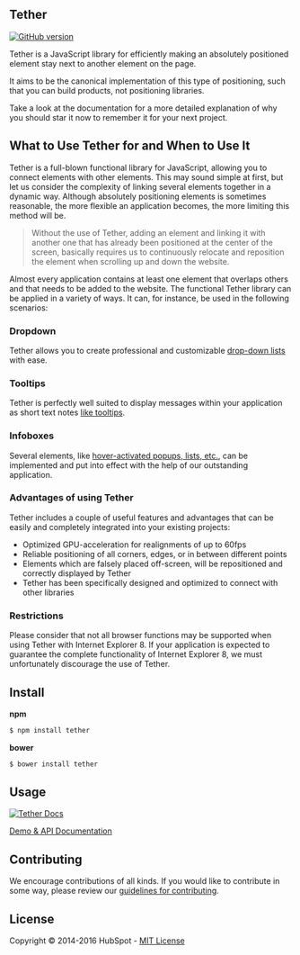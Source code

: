 ## Tether

[![GitHub
version](https://badge.fury.io/gh/HubSpot%2Ftether.svg)](http://badge.fury.io/gh/HubSpot%2Ftether)

Tether is a JavaScript library for efficiently making an absolutely positioned element stay next to another element on the page.

It aims to be the canonical implementation of this type of positioning, such that you can build products, not positioning libraries.

Take a look at the documentation for a more detailed explanation of why you should star it now to remember it for your next project.

## What to Use Tether for and When to Use It 

Tether is a full-blown functional library for JavaScript, allowing you to connect elements with other elements. This may sound simple at first, but let us consider the complexity of linking several elements together in a dynamic way. Although absolutely positioning elements is sometimes reasonable, the more flexible an application becomes, the more limiting this method will be.

> Without the use of Tether, adding an element and linking it with another one that has already been positioned at the center of the screen, basically requires us to continuously relocate and reposition the element when scrolling up and down the website. 

Almost every application contains at least one element that overlaps others and that needs to be added to the website. The functional Tether library can be applied in a variety of ways. It can, for instance, be used in the following scenarios:

### Dropdown
Tether allows you to create professional and customizable [drop-down lists](http://github.hubspot.com/select/docs/welcome/) with ease. 

### Tooltips
Tether is perfectly well suited to display messages within your application as short text notes [like tooltips](http://github.hubspot.com/tooltip/docs/welcome/).  

### Infoboxes
Several elements, like [hover-activated popups, lists, etc.](http://github.hubspot.com/drop/docs/welcome/), can be implemented and put into effect with the help of our outstanding application.

### Advantages of using Tether
Tether includes a couple of useful features and advantages that can be easily and completely integrated into your existing projects:

* Optimized GPU-acceleration for realignments of up to 60fps
* Reliable positioning of all corners, edges, or in between different points
* Elements which are falsely placed off-screen, will be repositioned and correctly displayed by Tether
* Tether has been specifically designed and optimized to connect with other libraries


### Restrictions
Please consider that not all browser functions may be supported when using Tether with Internet Explorer 8. If your application is expected to guarantee the complete functionality of Internet Explorer 8, we must unfortunately discourage the use of Tether.

## Install

__npm__
```sh
$ npm install tether
```

__bower__
```sh
$ bower install tether
```

## Usage

[![Tether Docs](http://i.imgur.com/YCx8cLr.png)](http://github.hubspot.com/tether/#usage)

[Demo & API Documentation](http://github.hubspot.com/tether/)


## Contributing

We encourage contributions of all kinds. If you would like to contribute in some way, please review our [guidelines for contributing](CONTRIBUTING.md).


## License
Copyright &copy; 2014-2016 HubSpot - [MIT License](LICENSE)
